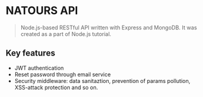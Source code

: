 # NATOURS API
> Node.js-based RESTful API written with Express and MongoDB. It was created as a part of Node.js tutorial.

## Key features
- JWT authentication
- Reset password through email service
- Security middleware: data sanitaztion, prevention of params pollution, XSS-attack protection and so on.
